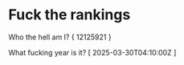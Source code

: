 # Fuck the rankings

Who the hell am I?
{ 12125921 }

What fucking year is it?
[ 2025-03-30T04:10:00Z ]
